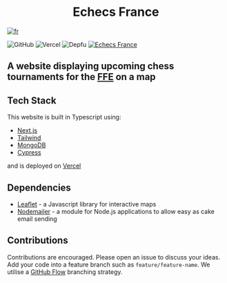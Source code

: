 <h1 style="text-align: center">Echecs France</h1>

[![fr](https://img.shields.io/badge/lang-fr-blue.svg?style=for-the-badge)](https://github.com/TheRealOwenRees/echecsfrance/blob/main/README-fr.md)

![GitHub](https://img.shields.io/github/license/therealowenrees/echecsfrance?style=for-the-badge)
![Vercel](https://vercelbadge.vercel.app/api/therealowenrees/echecsfrance?style=for-the-badge)
![Depfu](https://img.shields.io/depfu/dependencies/github/TheRealOwenRees/echecsfrance?style=for-the-badge)
[![Echecs France](https://img.shields.io/endpoint?url=https://cloud.cypress.io/badge/simple/1nghs5&style=for-the-badge&logo=cypress)](https://cloud.cypress.io/projects/1nghs5/runs)

## A website displaying upcoming chess tournaments for the [FFE](http://www.echecs.asso.fr/) on a map

## Tech Stack

This website is built in Typescript using:

- [Next.js](https://nextjs.org/)
- [Tailwind](https://tailwindcss.com/)
- [MongoDB](https://www.mongodb.com/)
- [Cypress](https://www.cypress.io/)

and is deployed on [Vercel](https://vercel.com/)

## Dependencies

- [Leaflet](https://leafletjs.com/) - a Javascript library for interactive maps
- [Nodemailer](https://nodemailer.com/) - a module for Node.js applications to allow easy as cake email sending

## Contributions

Contributions are encouraged. Please open an issue to discuss your ideas.  
Add your code into a feature branch such as `feature/feature-name`. We utilise a [GitHub Flow](https://www.gitkraken.com/learn/git/best-practices/git-branch-strategy#github-flow-considerations) branching strategy.
